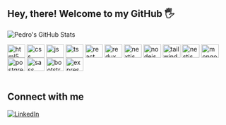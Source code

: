 ## Hey, there! Welcome to my GitHub 🖐️


![Pedro's GitHub Stats](https://github-readme-stats.vercel.app/api?username=pedroseibel&show_icons=true&theme=panda&count_private=true)

<div style="display: inline_block">
  <img height="30" width="40" align="center" alt="html5" src="https://cdn.jsdelivr.net/gh/devicons/devicon/icons/html5/html5-original.svg" />
  <img height="30" width="40" align="center" alt="css" src="https://cdn.jsdelivr.net/gh/devicons/devicon/icons/css3/css3-original.svg" />
  <img height="30" width="40" align="center" alt="js" src="https://cdn.jsdelivr.net/gh/devicons/devicon/icons/javascript/javascript-original.svg" />
  <img height="30" width="40" align="center" alt="ts" src="https://cdn.jsdelivr.net/gh/devicons/devicon/icons/typescript/typescript-original.svg" />
  <img height="30" width="40" align="center" alt="react" src="https://cdn.jsdelivr.net/gh/devicons/devicon/icons/react/react-original.svg" />
  <img height="30" width="40" align="center" alt="redux" src="https://cdn.jsdelivr.net/gh/devicons/devicon/icons/redux/redux-original.svg" />
  <img height="30" width="40" align="center" alt="nextjs" src="https://cdn.jsdelivr.net/gh/devicons/devicon/icons/nextjs/nextjs-original.svg" />
  <img height="30" width="40" align="center" alt="nodejs" src="https://cdn.jsdelivr.net/gh/devicons/devicon/icons/nodejs/nodejs-original.svg" />
  <img height="30" width="40" align="center" alt="tailwindcss" src="https://cdn.jsdelivr.net/gh/devicons/devicon/icons/tailwindcss/tailwindcss-plain.svg" />
  <img height="30" width="40" align="center" alt="nestjs" src="https://cdn.jsdelivr.net/gh/devicons/devicon/icons/nestjs/nestjs-plain.svg" />
  <img height="30" width="40" align="center" alt="mongodb" src="https://cdn.jsdelivr.net/gh/devicons/devicon/icons/mongodb/mongodb-original.svg" />
  <img height="30" width="40" align="center" alt="postgresql" src="https://cdn.jsdelivr.net/gh/devicons/devicon/icons/postgresql/postgresql-original.svg" />
  <img height="30" width="40" align="center" alt="sass" src="https://cdn.jsdelivr.net/gh/devicons/devicon/icons/sass/sass-original.svg" />
  <img height="30" width="40" align="center" alt="bootstrap" src="https://cdn.jsdelivr.net/gh/devicons/devicon/icons/bootstrap/bootstrap-original.svg" />
  <img height="30" width="40" align="center" alt="express" src="https://cdn.jsdelivr.net/gh/devicons/devicon/icons/express/express-original.svg" />
</div><br/>

## Connect with me

<a href="https://www.linkedin.com/in/pedrorseibel/"><img src="https://img.shields.io/badge/LinkedIn-0077B5?style=for-the-badge&logo=linkedin&logoColor=white" alt="LinkedIn"></a>
